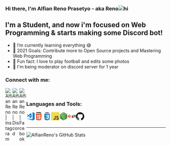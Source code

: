 ### Hi there, I'm Alfian Reno Prasetyo - aka Reno<img src="https://user-images.githubusercontent.com/1303154/88677602-1635ba80-d120-11ea-84d8-d263ba5fc3c0.gif" width="28px" alt="hi">


## I'm a Student, and now i'm focused on Web Programming & starts making some Discord bot!

- 🌟 I’m currently learning everything 😅
- 🥅 2021 Goals: Contribute more to Open Source projects and Mastering Web Programming
- 🗿 Fun fact: I love to play football and edits some photos
- 💼 I'm being moderator on discord server for 1 year

### Connect with me:

[<img align="left" alt="AlfianReno | Instagram" width="22px" src="https://cdn.jsdelivr.net/npm/simple-icons@v3/icons/instagram.svg" />][instagram]
[<img align="left" alt="AlfianReno | Discord" width="22px" src="https://cdn.jsdelivr.net/npm/simple-icons@v3/icons/discord.svg" />][discord]
[<img align="left" alt="AlfianReno | Facebook" width="22px" src="https://cdn.jsdelivr.net/npm/simple-icons@v3/icons/facebook.svg" />][facebook]

<br />

### Languages and Tools:

[<img align="left" alt="Visual Studio Code" width="26px" src="https://raw.githubusercontent.com/github/explore/80688e429a7d4ef2fca1e82350fe8e3517d3494d/topics/visual-studio-code/visual-studio-code.png" />][vscode]
[<img align="left" alt="HTML5" width="26px" src="https://raw.githubusercontent.com/github/explore/80688e429a7d4ef2fca1e82350fe8e3517d3494d/topics/html/html.png" />][html]
[<img align="left" alt="CSS3" width="26px" src="https://raw.githubusercontent.com/github/explore/80688e429a7d4ef2fca1e82350fe8e3517d3494d/topics/css/css.png" />][css]
[<img align="left" alt="JavaScript" width="26px" src="https://raw.githubusercontent.com/github/explore/80688e429a7d4ef2fca1e82350fe8e3517d3494d/topics/javascript/javascript.png" />][javascript]
[<img align="left" alt="Node.js" width="26px" src="https://raw.githubusercontent.com/github/explore/80688e429a7d4ef2fca1e82350fe8e3517d3494d/topics/nodejs/nodejs.png" />][nodejs]
[<img align="left" alt="Git" width="26px" src="https://raw.githubusercontent.com/github/explore/80688e429a7d4ef2fca1e82350fe8e3517d3494d/topics/git/git.png" />][git]
[<img align="left" alt="GitHub" width="26px" src="https://raw.githubusercontent.com/github/explore/78df643247d429f6cc873026c0622819ad797942/topics/github/github.png" />][github]

<br />
<br />

---
<img align="left" alt="AlfianReno's GitHub Stats" src="https://github-readme-stats.vercel.app/api?username=AlfianReno&show_icons=true&hide_border=true" />


[instagram]: https://instagram.com/ar.meowzz
[discord]: https://discord.gg/gustixa
[html]: https://id.wikipedia.org/wiki/HTML
[css]: https://id.wikipedia.org/wiki/Cascading_Style_Sheets
[vscode]: https://id.wikipedia.org/wiki/Visual_Studio_Code
[javascript]: https://id.wikipedia.org/wiki/JavaScript
[nodejs]: https://id.wikipedia.org/wiki/Node.js
[git]: https://id.wikipedia.org/wiki/Git
[github]: https://id.wikipedia.org/wiki/GitHub
[facebook]: https://www.facebook.com/kelapamuda21
